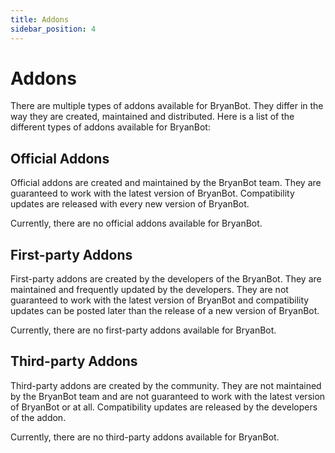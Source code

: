 ```yaml
---
title: Addons
sidebar_position: 4
---
```


# Addons
There are multiple types of addons available for BryanBot. They differ in the way they are created, maintained and distributed. Here is a list of the different types of addons available for BryanBot:

## Official Addons
Official addons are created and maintained by the BryanBot team. They are guaranteed to work with the latest version of BryanBot. Compatibility updates are released with every new version of BryanBot.

Currently, there are no official addons available for BryanBot.

## First-party Addons
First-party addons are created by the developers of the BryanBot. They are maintained and frequently updated by the developers. They are not guaranteed to work with the latest version of BryanBot and compatibility updates can be posted later than the release of a new version of BryanBot.

Currently, there are no first-party addons available for BryanBot.

## Third-party Addons
Third-party addons are created by the community. They are not maintained by the BryanBot team and are not guaranteed to work with the latest version of BryanBot or at all. Compatibility updates are released by the developers of the addon.

Currently, there are no third-party addons available for BryanBot.